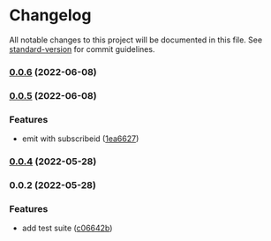 # Changelog

All notable changes to this project will be documented in this file. See [standard-version](https://github.com/conventional-changelog/standard-version) for commit guidelines.

### [0.0.6](https://github.com/duiyuan/event-emiter/compare/v0.0.5...v0.0.6) (2022-06-08)

### [0.0.5](https://github.com/duiyuan/event-emiter/compare/v0.0.4...v0.0.5) (2022-06-08)


### Features

* emit with subscribeid ([1ea6627](https://github.com/duiyuan/event-emiter/commit/1ea66273d665f85068aac413b1f3b60384da43fe))

### [0.0.4](https://github.com/duiyuan/event-emiter/compare/v0.0.2...v0.0.4) (2022-05-28)

### 0.0.2 (2022-05-28)


### Features

* add test suite ([c06642b](https://github.com/duiyuan/event-emiter/commit/c06642b7758fc9cfb8987bc6dbd83ba645c5296e))
